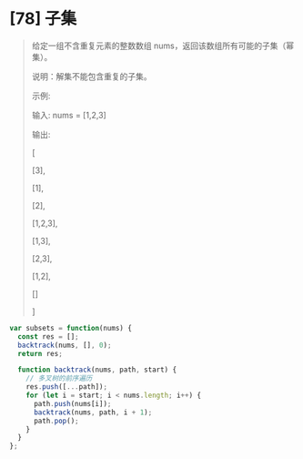 # [78] 子集

> 给定一组不含重复元素的整数数组 nums，返回该数组所有可能的子集（幂集）。
>
> 说明：解集不能包含重复的子集。
>
> 示例:
>
> 输入: nums = [1,2,3]
>
> 输出:
>
> [
>
> [3],
>
> [1],
>
> [2],
>
> [1,2,3],
>
> [1,3],
>
> [2,3],
>
> [1,2],
>
> []
>
> ]

```js
var subsets = function(nums) {
  const res = [];
  backtrack(nums, [], 0);
  return res;

  function backtrack(nums, path, start) {
    // 多叉树的前序遍历
    res.push([...path]);
    for (let i = start; i < nums.length; i++) {
      path.push(nums[i]);
      backtrack(nums, path, i + 1);
      path.pop();
    }
  }
};
```
